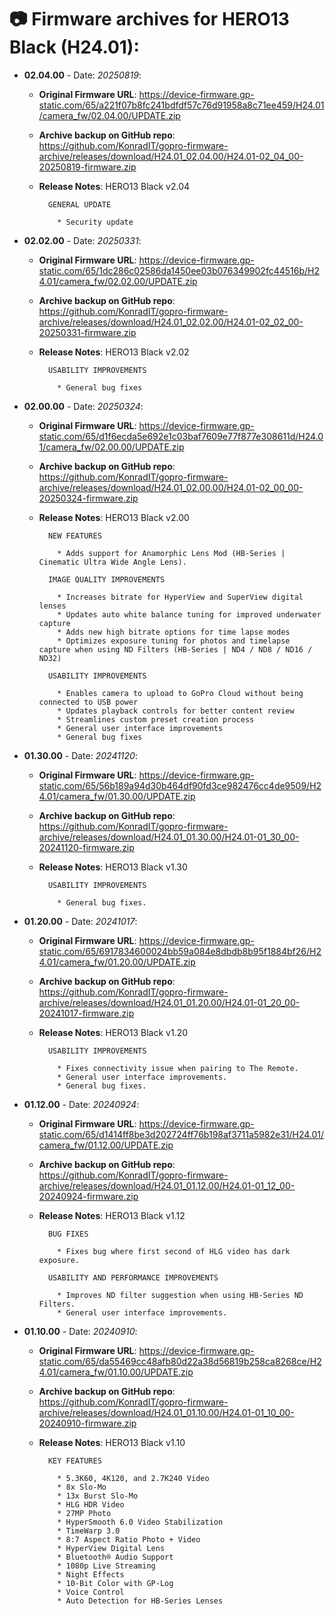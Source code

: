 # 📷 Firmware archives for HERO13 Black (H24.01):

- **02.04.00** - Date: *20250819*:
	- **Original Firmware URL**: https://device-firmware.gp-static.com/65/a221f07b8fc241bdfdf57c76d91958a8c71ee459/H24.01/camera_fw/02.04.00/UPDATE.zip
	- **Archive backup on GitHub repo**: https://github.com/KonradIT/gopro-firmware-archive/releases/download/H24.01_02.04.00/H24.01-02_04_00-20250819-firmware.zip
	- **Release Notes**:
            HERO13 Black v2.04
			
			GENERAL UPDATE
			
			  * Security update
			
			
- **02.02.00** - Date: *20250331*:
	- **Original Firmware URL**: https://device-firmware.gp-static.com/65/1dc286c02586da1450ee03b076349902fc44516b/H24.01/camera_fw/02.02.00/UPDATE.zip
	- **Archive backup on GitHub repo**: https://github.com/KonradIT/gopro-firmware-archive/releases/download/H24.01_02.02.00/H24.01-02_02_00-20250331-firmware.zip
	- **Release Notes**:
            HERO13 Black v2.02
			
			USABILITY IMPROVEMENTS
			
			  * General bug fixes
			
			
- **02.00.00** - Date: *20250324*:
	- **Original Firmware URL**: https://device-firmware.gp-static.com/65/d1f6ecda5e692e1c03baf7609e77f877e308611d/H24.01/camera_fw/02.00.00/UPDATE.zip
	- **Archive backup on GitHub repo**: https://github.com/KonradIT/gopro-firmware-archive/releases/download/H24.01_02.00.00/H24.01-02_00_00-20250324-firmware.zip
	- **Release Notes**:
            HERO13 Black v2.00
			
			NEW FEATURES
			
			  * Adds support for Anamorphic Lens Mod (HB-Series | Cinematic Ultra Wide Angle Lens).
			
			IMAGE QUALITY IMPROVEMENTS
			
			  * Increases bitrate for HyperView and SuperView digital lenses
			  * Updates auto white balance tuning for improved underwater capture
			  * Adds new high bitrate options for time lapse modes
			  * Optimizes exposure tuning for photos and timelapse capture when using ND Filters (HB-Series | ND4 / ND8 / ND16 / ND32)
			
			USABILITY IMPROVEMENTS
			
			  * Enables camera to upload to GoPro Cloud without being connected to USB power
			  * Updates playback controls for better content review
			  * Streamlines custom preset creation process
			  * General user interface improvements
			  * General bug fixes
			
			
- **01.30.00** - Date: *20241120*:
	- **Original Firmware URL**: https://device-firmware.gp-static.com/65/56b189a94d30b464df90fd3ce982476cc4de9509/H24.01/camera_fw/01.30.00/UPDATE.zip
	- **Archive backup on GitHub repo**: https://github.com/KonradIT/gopro-firmware-archive/releases/download/H24.01_01.30.00/H24.01-01_30_00-20241120-firmware.zip
	- **Release Notes**:
            HERO13 Black v1.30
			
			USABILITY IMPROVEMENTS
			
			  * General bug fixes.
			
			
- **01.20.00** - Date: *20241017*:
	- **Original Firmware URL**: https://device-firmware.gp-static.com/65/6917834600024bb59a084e8dbdb8b95f1884bf26/H24.01/camera_fw/01.20.00/UPDATE.zip
	- **Archive backup on GitHub repo**: https://github.com/KonradIT/gopro-firmware-archive/releases/download/H24.01_01.20.00/H24.01-01_20_00-20241017-firmware.zip
	- **Release Notes**:
            HERO13 Black v1.20
			
			USABILITY IMPROVEMENTS
			
			  * Fixes connectivity issue when pairing to The Remote.
			  * General user interface improvements.
			  * General bug fixes.
			
			
- **01.12.00** - Date: *20240924*:
	- **Original Firmware URL**: https://device-firmware.gp-static.com/65/d1414ff8be3d202724ff76b198af3711a5982e31/H24.01/camera_fw/01.12.00/UPDATE.zip
	- **Archive backup on GitHub repo**: https://github.com/KonradIT/gopro-firmware-archive/releases/download/H24.01_01.12.00/H24.01-01_12_00-20240924-firmware.zip
	- **Release Notes**:
            HERO13 Black v1.12
			
			BUG FIXES
			
			  * Fixes bug where first second of HLG video has dark exposure.
			
			USABILITY AND PERFORMANCE IMPROVEMENTS
			
			  * Improves ND filter suggestion when using HB-Series ND Filters.
			  * General user interface improvements. 
			
			
- **01.10.00** - Date: *20240910*:
	- **Original Firmware URL**: https://device-firmware.gp-static.com/65/da55469cc48afb80d22a38d56819b258ca8268ce/H24.01/camera_fw/01.10.00/UPDATE.zip
	- **Archive backup on GitHub repo**: https://github.com/KonradIT/gopro-firmware-archive/releases/download/H24.01_01.10.00/H24.01-01_10_00-20240910-firmware.zip
	- **Release Notes**:
            HERO13 Black v1.10
			
			KEY FEATURES
			
			  * 5.3K60, 4K120, and 2.7K240 Video
			  * 8x Slo-Mo
			  * 13x Burst Slo-Mo
			  * HLG HDR Video
			  * 27MP Photo
			  * HyperSmooth 6.0 Video Stabilization
			  * TimeWarp 3.0
			  * 8:7 Aspect Ratio Photo + Video
			  * HyperView Digital Lens
			  * Bluetooth® Audio Support
			  * 1080p Live Streaming
			  * Night Effects
			  * 10-Bit Color with GP-Log
			  * Voice Control
			  * Auto Detection for HB-Series Lenses
			
			

